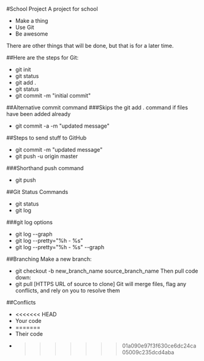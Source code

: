 #School Project
A project for school

- Make a thing
- Use Git
- Be awesome

There are other things that will be done, but that is for a later time.

##Here are the steps for Git:
- git init
- git status
- git add .
- git status
- git commit -m "initial commit"

##Alternative commit command
###Skips the git add . command if files have been added already
- git commit -a -m "updated message"

##Steps to send stuff to GitHub
- git commit -m "updated message"
- git push -u origin master

###Shorthand push command
- git push

##Git Status Commands
- git status
- git log

###git log options
- git log --graph
- git log --pretty="%h - %s"
- git log --pretty="%h - %s" --graph

##Branching
Make a new branch:
- git checkout -b new_branch_name source_branch_name
Then pull code down:
- git pull [HTTPS URL of source to clone]
Git will merge files, flag any conflicts, and rely on you to resolve them

##Conflicts
- <<<<<<< HEAD
- Your code
- =======
- Their code
- >>>>>>> 01a090e97f3f630ce6dc24ca05009c235dcd4aba
